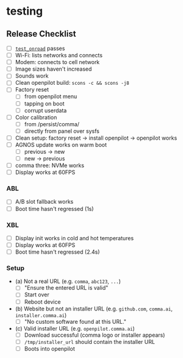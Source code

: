 # testing

## Release Checklist

- [ ] [`test_onroad`](https://github.com/commaai/openpilot/blob/master/selfdrive/test/test_onroad.py) passes
- [ ] Wi-Fi: lists networks and connects
- [ ] Modem: connects to cell network
- [ ] Image sizes haven't increased
- [ ] Sounds work
- [ ] Clean openpilot build: `scons -c && scons -j8`
- [ ] Factory reset
  - [ ] from openpilot menu
  - [ ] tapping on boot
  - [ ] corrupt userdata
- [ ] Color calibration
  - [ ] from /persist/comma/
  - [ ] directly from panel over sysfs
- [ ] Clean setup: factory reset -> install openpilot -> openpilot works
- [ ] AGNOS update works on warm boot
  - [ ] previous -> new
  - [ ] new -> previous
- [ ] comma three: NVMe works
- [ ] Display works at 60FPS

### ABL

- [ ] A/B slot fallback works
- [ ] Boot time hasn't regressed (1s)

### XBL

- [ ] Display init works in cold and hot temperatures
- [ ] Display works at 60FPS
- [ ] Boot time hasn't regressed (2.4s)

### Setup

- (a) Not a real URL (e.g. `comma`, `abc123`, `...`)
  - [ ] "Ensure the entered URL is valid"
  - [ ] Start over
  - [ ] Reboot device
- (b) Website but not an installer URL (e.g. `github.com`, `comma.ai`, `installer.comma.ai`)
  - [ ] "No custom software found at this URL."
- (c) Valid installer URL (e.g. `openpilot.comma.ai`)
  - [ ] Download successful (comma logo or installer appears)
  - [ ] `/tmp/installer_url` should contain the installer URL
  - [ ] Boots into openpilot
